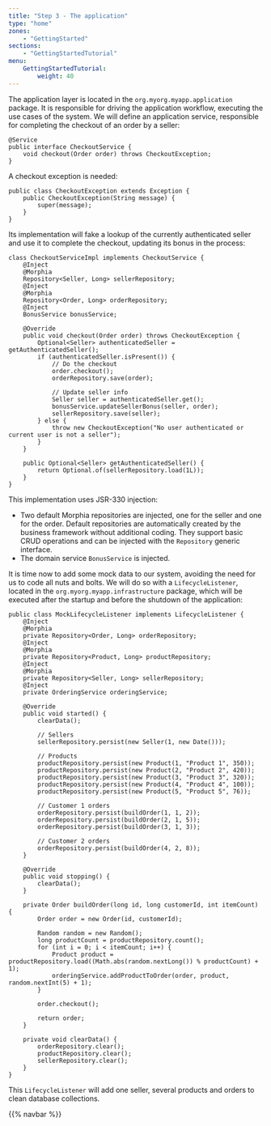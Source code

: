 ```yaml
---
title: "Step 3 - The application"
type: "home"
zones:
    - "GettingStarted"
sections:
    - "GettingStartedTutorial"
menu:
    GettingStartedTutorial:
        weight: 40
---
```


The application layer is located in the `org.myorg.myapp.application` package. It is responsible for
driving the application workflow, executing the use cases of the system.<!--more--> We will define an application service, responsible
for completing the checkout of an order by a seller:

    @Service
    public interface CheckoutService {
        void checkout(Order order) throws CheckoutException;
    }

A checkout exception is needed:

    public class CheckoutException extends Exception {
        public CheckoutException(String message) {
            super(message);
        }
    }

Its implementation will fake a lookup of the currently authenticated seller and use it to complete the checkout, updating
its bonus in the process:

    class CheckoutServiceImpl implements CheckoutService {
        @Inject
        @Morphia
        Repository<Seller, Long> sellerRepository;
        @Inject
        @Morphia
        Repository<Order, Long> orderRepository;
        @Inject
        BonusService bonusService;

        @Override
        public void checkout(Order order) throws CheckoutException {
            Optional<Seller> authenticatedSeller = getAuthenticatedSeller();
            if (authenticatedSeller.isPresent()) {
                // Do the checkout
                order.checkout();
                orderRepository.save(order);

                // Update seller info
                Seller seller = authenticatedSeller.get();
                bonusService.updateSellerBonus(seller, order);
                sellerRepository.save(seller);
            } else {
                throw new CheckoutException("No user authenticated or current user is not a seller");
            }
        }

        public Optional<Seller> getAuthenticatedSeller() {
            return Optional.of(sellerRepository.load(1L));
        }
    }

This implementation uses JSR-330 injection:

* Two default Morphia repositories are injected, one for the seller and one for the order. Default repositories are automatically
created by the business framework without additional coding. They support basic CRUD operations and can be injected with
the `Repository` generic interface.
* The domain service `BonusService` is injected.

It is time now to add some mock data to our system, avoiding the need for us to code all nuts and bolts. We will do so
with a `LifecycleListener`, located in the `org.myorg.myapp.infrastructure` package, which will be
executed after the startup and before the shutdown of the application:

    public class MockLifecycleListener implements LifecycleListener {
        @Inject
        @Morphia
        private Repository<Order, Long> orderRepository;
        @Inject
        @Morphia
        private Repository<Product, Long> productRepository;
        @Inject
        @Morphia
        private Repository<Seller, Long> sellerRepository;
        @Inject
        private OrderingService orderingService;

        @Override
        public void started() {
            clearData();

            // Sellers
            sellerRepository.persist(new Seller(1, new Date()));

            // Products
            productRepository.persist(new Product(1, "Product 1", 350));
            productRepository.persist(new Product(2, "Product 2", 420));
            productRepository.persist(new Product(3, "Product 3", 320));
            productRepository.persist(new Product(4, "Product 4", 100));
            productRepository.persist(new Product(5, "Product 5", 76));

            // Customer 1 orders
            orderRepository.persist(buildOrder(1, 1, 2));
            orderRepository.persist(buildOrder(2, 1, 5));
            orderRepository.persist(buildOrder(3, 1, 3));

            // Customer 2 orders
            orderRepository.persist(buildOrder(4, 2, 8));
        }

        @Override
        public void stopping() {
            clearData();
        }

        private Order buildOrder(long id, long customerId, int itemCount) {
            Order order = new Order(id, customerId);

            Random random = new Random();
            long productCount = productRepository.count();
            for (int i = 0; i < itemCount; i++) {
                Product product = productRepository.load((Math.abs(random.nextLong()) % productCount) + 1);
                orderingService.addProductToOrder(order, product, random.nextInt(5) + 1);
            }

            order.checkout();

            return order;
        }

        private void clearData() {
            orderRepository.clear();
            productRepository.clear();
            sellerRepository.clear();
        }
    }

This `LifecycleListener` will add one seller, several products and orders to clean database collections.

{{% navbar %}}
